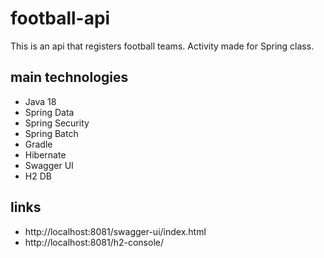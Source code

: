 # football-api
This is an api that registers football teams.
Activity made for Spring class.

## main technologies
* Java 18
* Spring Data
* Spring Security
* Spring Batch
* Gradle
* Hibernate
* Swagger UI
* H2 DB
 
 ## links
 
* http://localhost:8081/swagger-ui/index.html
* http://localhost:8081/h2-console/
